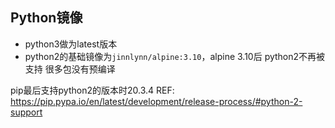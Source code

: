 ## Python镜像

* python3做为latest版本
* python2的基础镜像为`jinnlynn/alpine:3.10`，alpine 3.10后 python2不再被支持 很多包没有预编译


pip最后支持python2的版本时20.3.4
REF: https://pip.pypa.io/en/latest/development/release-process/#python-2-support

